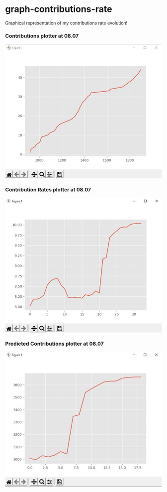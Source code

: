 # graph-contributions-rate
Graphical representation of my contributions rate evolution!

### Contributions plotter at 08.07

![Website main page](documentation/plotter.JPG)

### Contribution Rates plotter at 08.07
![Website main page](documentation/rates_plotter.JPG)

### Predicted Contributions plotter at 08.07
![Website main page](documentation/predicted_plotter.JPG)
